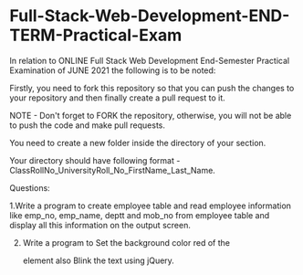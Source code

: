 # Full-Stack-Web-Development-END-TERM-Practical-Exam

In relation to ONLINE Full Stack Web Development End-Semester Practical Examination of JUNE 2021 the following is to be noted:

Firstly, you need to fork this repository so that you can push the changes to your repository and then finally create a pull request to it.

NOTE - Don't forget to FORK the repository, otherwise, you will not be able to push the code and make pull requests.

You need to create a new folder inside the directory of your section.

Your directory should have following format - ClassRollNo_UniversityRoll_No_FirstName_Last_Name. 


Questions:

1.Write a program to create employee table and read employee information like emp_no, emp_name, deptt and mob_no from employee table and display all this information on the output screen.

2. Write a program to Set the background color red of the <p> element also Blink the text using jQuery.
